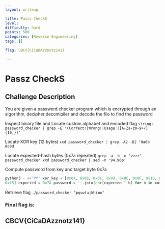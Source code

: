 ```yaml
---
layout: writeup

title: Passz CheckS
level:
difficulty: hard
points: 500
categories: [Reverse Engineering]
tags: []

flag: CBCV{CiCaDAzznotz141}

---
```

# Passz CheckS

## Challenge Description

You are given a password checker program which is encrypted through an algorithm, decipher,decomipiler and decode the file to find the password

Inspect binary file and Locate custom alphabet and encoded flag
`strings password_checker | grep -E "(Correct!|Wrong!|Usage:|[A-Za-z0-9+/]{10,})" `

Locate XOR key (12 bytes)
`xxd password_checker | grep -A2 -B2 "0a0b 0c0d`

Locate expected-hash bytes (0x7a repeated)
`grep -a -b -o "zzzz" password_checker xxd password_checker | sed -n '94,96p' `

Compute password from key and target byte 0x7a

```python
python3 - <<'PY' xor_key = [0x0A, 0x0B, 0x0C, 0x0D, 0x0E, 0x0F, 0x10, 0x11, 0x12, 0x13, 0x14,
0x15] expected = 0x7A password = ''.join(chr(expected ^ b) for b in xor_key) print(password) PY
```

Retrieve flag
`./password_checker "pqvwtujkhino" `

### Final flag is:
## CBCV{CiCaDAzznotz141}